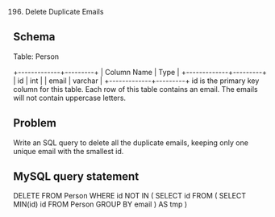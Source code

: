 196. Delete Duplicate Emails

## Schema

Table: Person

+-------------+---------+
| Column Name | Type    |
+-------------+---------+
| id          | int     |
| email       | varchar |
+-------------+---------+
id is the primary key column for this table.
Each row of this table contains an email. The emails will not contain uppercase letters.

## Problem
Write an SQL query to delete all the duplicate emails, keeping only one unique email with the smallest id.

## MySQL query statement

DELETE FROM Person
WHERE id NOT IN (
    SELECT id FROM
    (
        SELECT MIN(id) id FROM Person
        GROUP BY email
    ) AS tmp
)